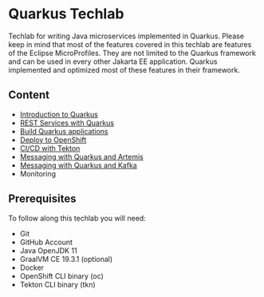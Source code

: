 # Quarkus Techlab

Techlab for writing Java microservices implemented in Quarkus. Please keep in mind that most of the features covered in this techlab are features of the Eclipse MicroProfiles. They are not limited to the Quarkus framework and can be used in every other Jakarta EE application. Quarkus implemented and optimized most of these features in their framework.

## Content

  * [Introduction to Quarkus](content/introduction.md)
  * [REST Services with Quarkus](content/rest.md)
  * [Build Quarkus applications](content/build.md)
  * [Deploy to OpenShift](content/openshift.md)
  * [CI/CD with Tekton](content/tekton.md)
  * [Messaging with Quarkus and Artemis](content/messaging.md)
  * [Messaging with Quarkus and Kafka](content/kafka.md)
  * Monitoring 

## Prerequisites

To follow along this techlab you will need: 
  * Git
  * GitHub Account
  * Java OpenJDK 11
  * GraalVM CE 19.3.1 (optional)
  * Docker
  * OpenShift CLI binary (oc)
  * Tekton CLI binary (tkn)

